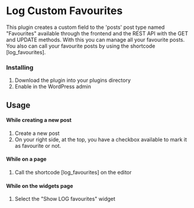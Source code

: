 # Log Custom Favourites
This plugin creates a custom field to the 'posts' post type named "Favourites" available through the frontend and the REST API with the GET and UPDATE methods. 
With this you can manage all your favourite posts. You also can call your favourite posts by using the shortcode [log_favourites].

### Installing
1. Download the plugin into your plugins directory
2. Enable in the WordPress admin

## Usage

#### While creating a new post
1. Create a new post
2. On your right side, at the top, you have a checkbox available to mark it as favourite or not.
		
#### While on a page 
1. Call the shortcode [log_favourites] on the editor
		
#### While on the widgets page 
1. Select the "Show LOG favourites" widget


